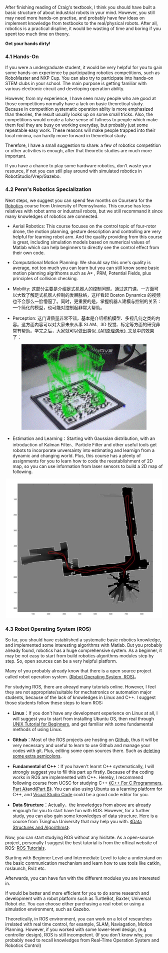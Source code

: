 After finishing reading of Craig's textbook, I think you should have built a basic structure of about industrial robots in your mind. However, you still may need more hands-on practise, and probably have few ideas on implement knowledge from textbooks to the real/physical robots. After all, robotics is a practical displine, it would be wasting of time and boring if you spent too much time on theory. 

**Get your hands dirty!**

### 4.1 Hands-On

If you were a undergraduate student, it would be very helpful for you to gain some hands-on experience by participating robotics competitions, such as RoboMaster and NXP Cup. You can also try to participate into hands-on STEM clubs in your school. The main purpose is getting familiar with various electronic circuit and developing operation ability.

However, from my experience, I have seen many people who are good at those competitions normally have a lack on basic theoretical study. Because in competition systematic operation ablity is more emphasized than theories, the result usually looks up on some small tricks. Also, the competitions would create a false sense of fullness to people which make them feel they are busy on working everyday, but probably just some repeatable easy work. These reasons will make people trapped into their local minima, can hardly move forward in theoretical study.

Therefore, I have a small suggestion to share: a few of robotics competition or other activities is enough, after that theoretic studies are much more important.

If you have a chance to play some hardware robotics, don't waste your resource, if not you can still play around with simulated robotics in RobotStudio/Vrep/Gazebo.

### 4.2 Penn's Robotics Specialization

Next steps, we suggest you can spend few months on Coursera for the [Robotics](https://www.coursera.org/specializations/robotics) course from University of Pennsylvania. This course has less relatives with robot arms or industrail robots, but we still recommand it since many knowledges of robotics are connected.

- Aerial Robotics: This course focuses on the control topic of four-rotor drone, the motion planning, gesture description and controlling are very helpful for learning robot arm. And the quality providing from this course is great, including simulation models based on numerical values of Matlab which can help beginners to directly see the control effect from their own code.

- Computational Motion Planning: We should say this one's quality is average, not too much you can learn but you can still know some basic motion planning algrithoms such as A* , PRM, Potential Fields, plus principles of collision checking. 

- Mobility: 这部分主要是介绍足式机器人的控制问题。通过这门课，一方面可以大致了解足式机器人控制的发展脉络，这样看起 Boston Dynamics 的视频也不会那么一脸懵逼了。同时，更重要的是，掌握机器人建模与控制的关系：一个简化的模型，也可能对控制起非常大帮助。

- Perception: 这门课质量非常不错，基本是介绍相机模型、多视几何之类的内容。这方面内容可以对大家未来从事 SLAM、3D 视觉、标定等方面的研究非常有帮助。学完之后，大家就可以做出类似[《AR原理演示》](https://mp.weixin.qq.com/s?__biz=MzA5MDE2MjQ0OQ==&mid=2652786307&idx=1&sn=e71bbca67c7fa69081e863b62b9fd5b4#rd)文章中的效果了：

<p align="center">
  <img width="400" src="../Pics/AR.gif"/>
</p>

- Estimation and Learning：Starting with Gaussian distribution, with an introduction of Kalman Filter、Particle Filter and other useful tools get robots to incorporate unversainty into estimating and learnign from a dynamic and changing world. Plus, this course has a plenty of assignments for you to learn how to code the reestablishment of 2D map, so you can use information from laser sensors to build a 2D map of following.

<p align="center">
  <img width="500" src="../Pics/Mapping.jpg"/>
</p>

### 4.3 Robot Operating System (ROS)

So far, you should have established a systematic basic robotics knowledge, and implemented some interesting algorithms with Matlab. But you probably already found, robotics has a huge comprehensive system. As a beginner, it may be not easy to start from build robotics algorithms modules step by step. So, open sources can be a very helpful platform. 

Many of you probably already know that there is a open source project called robot operation system.  [(Robot Operating System, ROS)](https://wiki.ros.org/)。

For studying ROS, there are alreayd many tutorials online. However, I feel they are not appropriate/suitable for mechatronics or automation major students, because of the lack of knowledges in Linux and C++. I suggest those students follow these steps to learn ROS:

- **Linux**：If you don't have any development experience on Linux at all, I will suggest you to start from installing Ubuntu OS, then real through [UNIX Tutorial for Beginners](http://www.ee.surrey.ac.uk/Teaching/Unix/), and get familiar with some fundamental methods of using Linux.

- **Github**：Most of the ROS projects are hosting on [Github](https://github.com/), thus it will be very necessary and useful to learn to use Github and manage your codes with git. Plus, editing some open sources there. Such as [deleting some extra semicolons](https://github.com/stack-of-tasks/pinocchio/pull/672).

- **Fundamental of C++**：If you haven't learnt C++ systematically, I will strongly suggest you to fill this part up firstly. Because of the coding works in ROS are implemented with C++. Hereby, I recommend following course from UCSC for studying C++ [《C++ For C Programmers, Part A》](https://www.coursera.org/learn/c-plus-plus-a)and[《Part B》](https://www.coursera.org/learn/c-plus-plus-b). You can also using Ubuntu as a learning platform for C++, and [Visual Studio Code](https://code.visualstudio.com/) could be a good code editor for you. 

- **Data Structure**：Actually，the knowledges from above are already engough for you to start have fun with ROS. However, for a further study, you can also gain some knowledges of data structure. Here is a course from Tsinghua University that may help you with. [《Data Structures and Algorithms》](https://www.coursera.org/specializations/data-structures-algorithms-tsinghua#courses).

Now, you can start studying ROS without any hisitate. As a open-source project, personally I suggest the best tutorial is from the offical website of ROS: [ROS Tutorials](https://wiki.ros.org/ROS/Tutorials).

Starting with Beginner Level and Intermediate Level to take a understand on the basic communication mechanism and learn how to use tools like catkin, roslaunch, Rviz etc.

Afterwards, you can have fun with the different modules you are interested in.

If would be better and more efficient for you to do some research and development with a robot platform such as TurtleBot, Baxter, Universal Robot etc. You can choose either purchasing a real robot or using a simulation environment, such as Gazebo.

Theoretically, in ROS environment, you can work on a lot of researches irrelated with real time control, for example, SLAM, Naviagation, Motion Planning. However, if you worked with some lower-level design, (e.g controller design), ROS is still incompetent. (If you don't know why, you probably need to recall knowledges from Real-Time Operation System and Robotics Control)